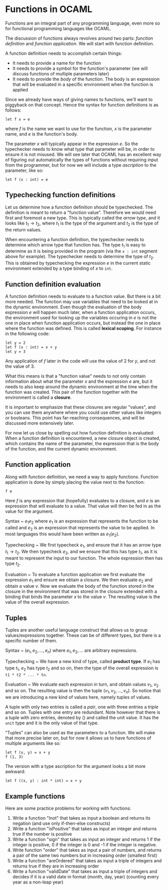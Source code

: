 # Functions in OCAML

Functions are an integral part of any programming language, even more so for functional programming languages like OCAML.

The discussion of functions always revolves around two parts: *function definition* and *function application*. We will start with function definition.

A function definition needs to accomplish certain things:

- It needs to provide a name for the function
- It needs to provide a symbol for the function's parameter (we will discuss functions of multiple parameters later)
- It needs to provide the *body* of the function. The body is an expression that will be evaluated in a specific environment when the function is applied

Since we already have ways of giving names to functions, we'll want to piggyback on that concept. Hence the syntax for function definitions is as follows:

```
let f x = e
```

where $f$ is the name we want to use for the function, $x$ is the parameter name, and $e$ is the function's body.

The parameter $x$ will typically appear in the expression $e$. So the typechecker needs to know what type that parameter will be, in order to ensure it is not misused. We will see later that OCAML has an excellent way of figuring out automatically the types of functions without requiring input from the programmer, but for now we will include a type *ascription* to the parameter, like so:

```
let f (x : int) = e
```

## Typechecking function definitions

Let us determine how a function definition should be typechecked. The definition is meant to return a "function value". Therefore we would need first and foremost a new type. This is typically called the *arrow type*, and it looks like $t_1\to t_2$, where $t_1$ is the type of the argument and $t_2$ is the type of the return values.

When encountering a function definition, the typechecker needs to determine which arrow type that function has. The type $t_1$ is easy to determine as it is being provided in the program (via the `x : int` segment above for example). The typechecker needs to determine the type of $t_2$. This is obtained by typechecking the expression $e$ in the current static environment extended by a type binding of $x$ to `int`.

## Function definition evaluation

A function definition needs to evaluate to a function value. But there is a bit more needed. The function may use variables that need to be looked at in the dynamic environment. Even though the evaluation of the body expression $e$ will happen much later, when a function application occurs, the environment used for looking up the variables occuring in $e$ is not the one in place when function application occurs, but instead the one in place where the function was defined. This is called **lexical scoping**. For instance in the following code:

```
let y = 2
let f (x : int) = x + y
let y = 3
```

Any application of $f$ later in the code will use the value of $2$ for $y$, and not the value of $3$.

What this means is that a "function value" needs to not only contain information about what the parameter $x$ and the expression $e$ are, but it needs to also keep around the dynamic environment at the time when the function was created. This pair of the function together with the environment is called a **closure**.

It is important to emphasize that these closures are regular "values", and you can use them anywhere where you could use other values like integers or booleans. This point has far-reaching consequences, and will be discussed more extensively later.

For now let us close by spelling out how function definition is evaluated: When a function definition is encountered, a new closure object is created, which contains the name of the parameter, the expression that is the body of the function, and the current dynamic environment.


## Function application

Along with function definition, we need a way to apply functions. Function application is done by simply placing the value next to the function:

```
f e
```

Here $f$ is any expression that (hopefully) evaluates to a closure, and $e$ is an expression that will evaluate to a value. That value will then be fed in as the value for the argument.

Syntax
  ~ $e_1 e_2$ where $e_1$ is an expression that represents the function to be called and $e_2$ is an expression that represents the value to be applied. In most languages this would have been written as $e_1(e_2)$.

Typechecking
  ~ We first typecheck $e_1$, and ensure that it has an arrow type $t_1\to t_2$. We then typecheck $e_2$, and we ensure that this has type $t_1$, as it is meant to represent the input to our function. The whole expression then has type $t_2$.

Evaluation
  ~ To evaluate a function application we first evaluate the expression $e_1$ and ensure we obtain a closure. We then evaluate $e_2$ and obtain a value $v$. Now we evaluate the body of the function stored in the closure in the environment that was stored in the closure extended with a binding that binds the parameter $x$ to the value $v$. The resulting value is the value of the overall expression.

## Tuples

Tuples are another useful language construct that allows us to group values/expressions together. These can be of different types, but there is a specific number of them.

Syntax
  ~ $(e_1,e_2,\ldots, e_n)$ where $e_1, e_2, \ldots$ are arbitrary expressions.

Typechecking
  ~ We have a new kind of type, called **product type**. If $e_1$ has type $t_1$, $e_2$ has type $t_2$ and so on, then the type of the overall expression is `t1 * t2 * ... * tn`.

Evaluation
  ~ We evaluate each expression in turn, and obtain values $v_1$, $v_2$ and so on. The resulting value is then the tuple $(v_1, v_2, \ldots, v_n)$. So notice that we are introducing a new kind of values here, namely tuples of values.

A tuple with only two entries is called a *pair*, one with three entries a *triple* and so on. Tuples with one entry are redundant. Note however that there is a tuple with zero entries, denoted by $()$ and called the unit value. It has the `unit` type and it is the only value of that type.

"Tuples" can also be used as the parameters to a function. We will make that more precise later on, but for now it allows us to have functions of multiple arguments like so:

```
let f (x, y) = x + y
f (1, 3)
```

The version with a type ascription for the argument looks a bit more awkward:

```
let f ((x, y) : int * int) = x + y
```

## Example functions

Here are some practice problems for working with functions:

1. Write a function "lnot" that takes as input a boolean and returns its negation (and use only if-then-else constructs)
2. Write a function "isPositive" that takes as input an integer and returns true if the number is positive
3. Write a function "sign" that takes as input an integer and returns 1 if the integer is positive, 0 if the integer is 0 and -1 if the integer is negative.
4. Write function "order" that takes as input a pair of numbers, and returns a pair of the same two numbers but in increasing order (smallest first)
5. Write a function "areOrdered" that takes as input a triple of integers and returns true if they are in increasing order
6. Write a function "validDate" that takes as input a triple of integers and decides if it is a valid date in format (month, day, year) (counting every year as a non-leap year)
